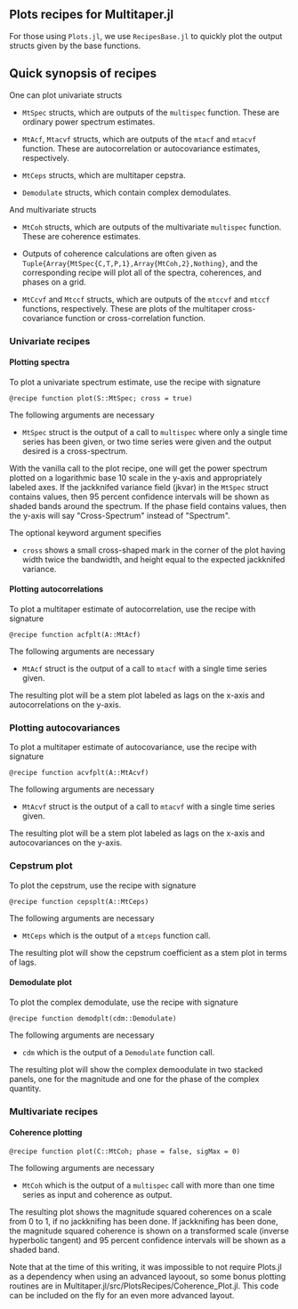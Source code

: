 
## Plots recipes for Multitaper.jl

For those using `Plots.jl`, we use `RecipesBase.jl` to quickly plot the output
structs given by the base functions. 

## Quick synopsis of recipes

One can plot univariate structs

* `MtSpec` structs, which are outputs of the `multispec` function. These are ordinary
  power spectrum estimates.

* `MtAcf`, `Mtacvf` structs, which are outputs of the `mtacf` and `mtacvf` function.
  These are autocorrelation or autocovariance estimates, respectively. 

* `MtCeps` structs, which are multitaper cepstra.

* `Demodulate` structs, which contain complex demodulates.

And multivariate structs

* `MtCoh` structs, which are outputs of the multivariate `multispec` function. These
  are coherence estimates. 

* Outputs of coherence calculations are often given as
  `Tuple{Array{MtSpec{C,T,P,1},Array{MtCoh,2},Nothing}`, and the corresponding recipe
will plot all of the spectra, coherences, and phases on a grid. 

* `MtCcvf` and `Mtccf` structs, which are outputs of the `mtccvf` and `mtccf` 
functions, respectively. These are plots of the multitaper cross-covariance function
or cross-correlation function.

### Univariate recipes

#### Plotting spectra

To plot a univariate spectrum estimate, use the recipe with signature

```
@recipe function plot(S::MtSpec; cross = true)
``` 

The following arguments are necessary

* `MtSpec` struct is the output of a call to `multispec` where only a single time
  series has been given, or two time series were given and the output desired is a 
  cross-spectrum.

With the vanilla call to the plot recipe, one will get the power spectrum plotted on
a logarithmic base 10 scale in the y-axis and appropriately labeled axes. If the
jackknifed variance field (jkvar) in the `MtSpec` struct contains values, then 95
percent confidence intervals will be shown as shaded bands around the spectrum. If
the phase field contains values, then the y-axis will say "Cross-Spectrum" instead of
"Spectrum".  

The optional keyword argument specifies

* `cross` shows a small cross-shaped mark in the corner of the plot having width
  twice the bandwidth, and height equal to the expected jackknifed variance. 

#### Plotting autocorrelations

To plot a multitaper estimate of autocorrelation, use the recipe with signature

```
@recipe function acfplt(A::MtAcf)
```

The following arguments are necessary

* `MtAcf` struct is the output of a call to `mtacf` with a single time series given. 

The resulting plot will be a stem plot labeled as lags on the x-axis and
autocorrelations on the y-axis. 

### Plotting autocovariances

To plot a multitaper estimate of autocovariance, use the recipe with signature

```
@recipe function acvfplt(A::MtAcvf)
```

The following arguments are necessary

* `MtAcvf` struct is the output of a call to `mtacvf` with a single time series given. 

The resulting plot will be a stem plot labeled as lags on the x-axis and
autocovariances on the y-axis. 

### Cepstrum plot

To plot the cepstrum, use the recipe with signature 

```
@recipe function cepsplt(A::MtCeps)
```

The following arguments are necessary

* `MtCeps` which is the output of a `mtceps` function call.

The resulting plot will show the cepstrum coefficient as a stem plot in terms of
lags. 


#### Demodulate plot

To plot the complex demodulate, use the recipe with signature 

```
@recipe function demodplt(cdm::Demodulate)
```

The following arguments are necessary

* `cdm` which is the output of a `Demodulate` function call.

The resulting plot will show the complex demoodulate in two stacked panels, one for
the magnitude and one for the phase of the complex quantity. 

### Multivariate recipes

#### Coherence plotting

```
@recipe function plot(C::MtCoh; phase = false, sigMax = 0)
```

The following arguments are necessary

* `MtCoh` which is the output of a `multispec` call with more than one time series as
  input and coherence as output. 

The resulting plot shows the magnitude squared coherences on a scale from 0 to 1, if
no jackknifing has been done. If jackknifing has been done, the magnitude squared
coherence is shown on a transformed scale (inverse hyperbolic tangent) and 95 percent
confidence intervals will be shown as a shaded band. 

Note that at the time of this writing, it was impossible to not require Plots.jl as a
dependency when using an advanced layoout, so some bonus plotting routines are in
Multitaper.jl/src/PlotsRecipes/Coherence_Plot.jl. This code can be included on the
fly for an even more advanced layout. 

 
